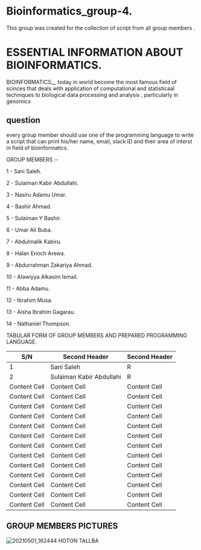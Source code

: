 # Bioinformatics_group-4.

This group was created for the collection of script from all group members .

# ESSENTIAL INFORMATION ABOUT BIOINFORMATICS.

BIOINFORMATICS__ today in world become the most famous field of scinces that deals with application of computational and statisticaal techniques to biological data processing and analysis , particularly in genomics 

## question 
every group member should use one of the programming language to write a script that can print his/her name, email, slack ID and their area of interst in field of bioinformatics.

GROUP MEMBERS :- 

1 - Sani Saleh.

2 - Sulaiman Kabir Abdullahi.

3 - Nasiru Adamu Umar.

4 - Bashir Ahmad.

5 - Sulaiman Y Bashir.

6 - Umar Ali Buba.

7 - Abdulmalik Kabiru.

8 - Halan Enoch Arewa.

9 - Abdurrahman Zakariya Ahmad.

10 - Alawiyya Alkasim Ismail.

11 - Abba Adamu.

12 - Ibrahim Musa.

13 - Aisha Ibrahim Gagarau.

14 - Nathaniel Thompson.


TABULAR FORM OF GROUP MEMBERS AND PREPARED PROGRAMMING LANGUAGE.

| S/N  | Second Header |Second Header |
| ------------- | ------------- |------------- |
| 1  | Sani Saleh  | R |
| 2  | Sulaiman Kabir Abdullahi  | R  |
| Content Cell  | Content Cell  | Content Cell  |
| Content Cell  | Content Cell  | Content Cell  |
| Content Cell  | Content Cell  | Content Cell  |
| Content Cell  | Content Cell  | Content Cell  |
| Content Cell  | Content Cell  | Content Cell  |
| Content Cell  | Content Cell  | Content Cell  |
| Content Cell  | Content Cell  | Content Cell  |
| Content Cell  | Content Cell  | Content Cell  |
| Content Cell  | Content Cell  | Content Cell  |
| Content Cell  | Content Cell  | Content Cell  |
| Content Cell  | Content Cell  | Content Cell  |
| Content Cell  | Content Cell  | Content Cell  |
| Content Cell  | Content Cell  | Content Cell  |



## GROUP MEMBERS PICTURES

![20210501_162444](https://user-images.githubusercontent.com/95065173/143875922-91d59e06-f8df-430a-b269-0d69a90374a3.jpg)
HOTON TALLBA
